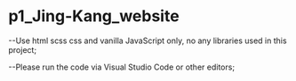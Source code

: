 # p1_Jing-Kang_website
--Use html scss css and vanilla JavaScript only, no any libraries used in this project;

--Please run the code via Visual Studio Code or other editors;

